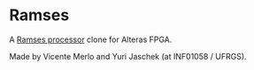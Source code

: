 # Ramses
A [Ramses processor](http://www.inf.ufrgs.br/arq/wiki/doku.php?id=ramses) clone for Alteras FPGA. 

Made by Vicente Merlo and Yuri Jaschek (at INF01058 / UFRGS).

